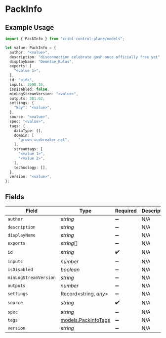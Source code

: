 # PackInfo

## Example Usage

```typescript
import { PackInfo } from "cribl-control-plane/models";

let value: PackInfo = {
  author: "<value>",
  description: "disconnection celebrate gosh once officially free yet",
  displayName: "Deontae_Kulas",
  exports: [
    "<value 1>",
  ],
  id: "<id>",
  inputs: 3590.16,
  isDisabled: false,
  minLogStreamVersion: "<value>",
  outputs: 381.62,
  settings: {
    "key": "<value>",
  },
  source: "<value>",
  spec: "<value>",
  tags: {
    dataType: [],
    domain: [
      "grown-icebreaker.net",
    ],
    streamtags: [
      "<value 1>",
      "<value 2>",
    ],
    technology: [],
  },
  version: "<value>",
};
```

## Fields

| Field                                            | Type                                             | Required                                         | Description                                      |
| ------------------------------------------------ | ------------------------------------------------ | ------------------------------------------------ | ------------------------------------------------ |
| `author`                                         | *string*                                         | :heavy_minus_sign:                               | N/A                                              |
| `description`                                    | *string*                                         | :heavy_minus_sign:                               | N/A                                              |
| `displayName`                                    | *string*                                         | :heavy_minus_sign:                               | N/A                                              |
| `exports`                                        | *string*[]                                       | :heavy_minus_sign:                               | N/A                                              |
| `id`                                             | *string*                                         | :heavy_check_mark:                               | N/A                                              |
| `inputs`                                         | *number*                                         | :heavy_minus_sign:                               | N/A                                              |
| `isDisabled`                                     | *boolean*                                        | :heavy_minus_sign:                               | N/A                                              |
| `minLogStreamVersion`                            | *string*                                         | :heavy_minus_sign:                               | N/A                                              |
| `outputs`                                        | *number*                                         | :heavy_minus_sign:                               | N/A                                              |
| `settings`                                       | Record<string, *any*>                            | :heavy_minus_sign:                               | N/A                                              |
| `source`                                         | *string*                                         | :heavy_check_mark:                               | N/A                                              |
| `spec`                                           | *string*                                         | :heavy_minus_sign:                               | N/A                                              |
| `tags`                                           | [models.PackInfoTags](../models/packinfotags.md) | :heavy_minus_sign:                               | N/A                                              |
| `version`                                        | *string*                                         | :heavy_minus_sign:                               | N/A                                              |